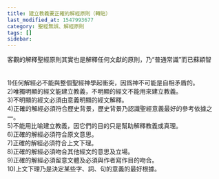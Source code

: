 ```yaml
---
title: 建立教義要正確的解經原則（轉貼）
last_modified_at: 1547993677
category: 聖經無誤、解經原則
tags: []
sidebar: 
---
```


<p>客觀的解釋聖經原則其實也是解釋任何文獻的原則，乃“普通常識”而已<!--more-->蘇穎智<br/> <br/><br/>1)任何解經必不能與整個聖經神學起衝突，因爲神不可能是自相矛盾的。 <br/>2)唯獨明顯的經文能建立教義，不明顯的經文不能用來建立教義。 <br/>3)不明顯的經文必須由意義明顯的經文解釋。 <br/>4)正確的解經必須符合歷史背景，歷史背景乃認識聖經意義最好的參考依據之一。<br/>5)不能用比喻建立教義，因它們的目的只是幫助解釋教義或真理。<br/>6)正確的解經必須符合原文意思。 <br/>7)正確的解經必須符合上文下理。 <br/>8)正確的解經必須吻合其他經文的意思及立場。 <br/>9)正確的解經必須留意文體及必須與作者寫作目的吻合。 <br/>10)上文下理乃是決定某些字、詞、句的意義的最好根據。 <br/><br/><br/><br/><br/><br/><br/><br/><br/>
</p>